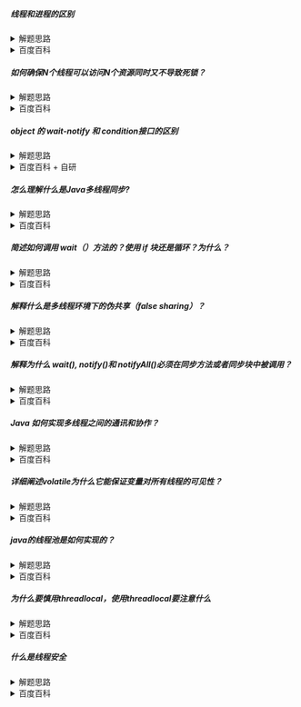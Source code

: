 ##### 线程和进程的区别

<details>
    <summary>
        解题思路
    </summary>
 从各自的存在的意义，实际占用资源的情况 和 特点（独立性、通信等）进行分析
 理论上，线程是进程的子集
</details>
<details>
    <summary>
        百度百科
    </summary><br>
  线程和进程在操作系统中都是为了实现并发执行的一种手段，但它们有以下关键的区别：

* 资源占用：线程是进程的子集，每个线程共享其所属进程的资源，包括代码、数据和系统资源。而进程是独立的，拥有自己的资源，如内存空间、文件描述符等。
* 执行方式：进程是独立执行的，有完整的地址空间和系统资源。线程作为进程的组成部分，多个线程共享进程的资源。
* 开销：进程的创建和销毁需要较大的开销，因为需要分配和回收资源。而线程的创建和销毁的开销相对较小，因为它们共享进程的资源。
* 并发性：由于线程共享进程资源，同一进程的多个线程之间可以直接读写共享内存，执行速度更快，因此并发性高。而进程间通信（IPC）需要通过专门的机制，如管道、消息队列、信号量等，相对较慢。
* 独立性：进程是独立的，一个进程出现问题不会影响其他进程的执行。线程则不同，一个线程的错误可能导致整个进程的崩溃。
* 系统支持：现代操作系统都支持多线程编程，而多进程编程在一些情况下可能不受支持或效率低下。
* 通信和同步：进程间通信（IPC）和同步较为复杂，需要使用专门的机制。线程间通信（inter-thread communication）和同步则较为简单，因为它们共享内存空间。

总的来说，进程和线程在资源占用、执行方式、开销、并发性、独立性、系统支持和通信同步等方面存在显著差异。选择使用哪种方式取决于具体的应用场景和需求。

</details>

##### 如何确保N个线程可以访问N个资源同时又不导致死锁？
<details>
    <summary>
        解题思路
    </summary>
 
* 围绕死锁的形成条件：多线程`交替乱序`同时获取`多把锁`，并且获取锁的方式是`死等`。 
* 例：线程1 先获取锁A，再获取锁B，线程2 先获取锁B，在获取锁A
</details>
<details>
    <summary>
        百度百科
    </summary>

* 资源编号与按顺序访问：对所有资源进行唯一编号，并且线程总是按照升序请求资源。如果线程已持有 ID 为 2 的资源，然后又请求 ID 为 1 的资源，则该线程会被阻塞，直到它释放 ID 为 2 的资源。这种策略可以消除循环等待条件，从而避免死锁。
  * 简单说就是不要同时获取多把锁。顺序访问共享资源
* 超时与重试：为资源请求设置超时时间。如果线程在预定时间内无法获得所需资源，它会释放其已经持有的所有资源，然后等待一段随机时间后重试。这种方式可以打破死锁的四个必要条件之一，从而避免死锁。
* 使用锁层次结构：锁层次结构是一种设计约定，它要求线程按照特定的顺序获取锁，从而避免循环等待。这种方式需要开发者对锁的使用有深入的理解和良好的纪律，但在大型系统中可能难以实现。
  * 按照固定的顺序获取多把锁
* 使用锁管理器：使用一种中央化的锁管理器，如分布式锁服务，这种服务可以在全局范围内对锁的获取进行排序和协调，以避免死锁。
* 减少锁的粒度：通过降低锁的粒度，可以减少线程之间的竞争。比如，使用细粒度的锁，只有需要访问一小部分数据的线程才会被阻塞，其他线程则可以继续执行。
* 使用尝试锁（TryLock）：Java 的 java.util.concurrent.locks 包提供了尝试锁（TryLock）的机制。线程可以使用 tryLock() 方法尝试获取锁，如果成功则立即返回 true，否则立即返回 false。这样，线程可以选择等待或者执行其他任务，从而降低死锁的可能性。
</details>

##### object 的 wait-notify 和 condition接口的区别

<details>
    <summary>
        解题思路
    </summary>
    <br>
    可以从使用上和原理上进行说明
</details>
<details>
    <summary>
        百度百科 + 自研
    </summary>
    
* wait()方法和Condition接口都是用于线程间的同步和协调的工具。
* wait()方法是Object类的成员，搭配synchronized使用
* 而Condition接口提供了一种更细粒度的控制，可以用于实现更复杂的同步需求，搭配lock一起使用
* 受阻塞的线程状态都是waiting，wait是on monitor object，condition 是parking
* notify和signal行为不同
  * notify : 立即恢复等待的线程，然后线程尝试获取锁，所以线程又马上进入锁等待状态 BLOCKED (on object monitor)
  * signal : condition和lock都是在AQS内部实现，parking线程可直接从condition的waiter队列head弹出，追加到lock的waiter队列中
    * 此过程线程未被唤醒，直到lock排队轮到该线程获后，该线程被唤醒同时获取到锁。
    * 这一点上使得signal 优于notify，避免了至少两次无用的线程状态切换。
</details>

##### 怎么理解什么是Java多线程同步?

<details>
    <summary>
        解题思路
    </summary>
    <br>
    同步可以理解为并发控制。就场景和方案说明。
</details>
<details>
    <summary>
        百度百科
    </summary>

* Java多线程同步指的是在多个线程同时访问共享资源时，为了保证数据的一致性和正确性，必须对资源的访问进行协调。这种协调可以通过互斥锁和共享锁来实现。
* 互斥锁可以通过synchronized关键字实现以及lock接口，它能够保证同一时刻只有一个线程能够访问被synchronized保护的资源，从而实现资源的互斥访问。当一个线程获得互斥锁并进入同步代码块时，其他线程将被阻塞，直到该线程释放互斥锁。
* 共享锁可以通过ReentrantReadWriteLock实现。它允许多个线程同时访问共享资源，但在写入数据时只允许一个线程进行。这种锁适用于读操作远多于写操作的场景，可以提高并发性能。
</details>

##### 简述如何调用 wait（）方法的？使用 if 块还是循环？为什么？

<details>
    <summary>
        解题思路
    </summary>

1. 虚假唤醒概念
2. ABA问题
3. 这个问题，其实不用想synchronized的底层问题，其实就是线程唤醒操作不具备原子性，就会引发ABA问题。其实无论wait-notify还是condition接口，都会出现。而解决ABA问题的办法就是循环CAS。
</details>
<details>
    <summary>
        百度百科
    </summary>

* 在Java中，wait()方法被用于使当前线程等待，直到其他线程调用该对象的notify()或notifyAll()方法。调用wait()方法时，需要将其放在synchronized块或方法中，因为wait()方法会释放对象锁，允许其他线程进入synchronized块。
* 通常，为了避免不必要的错误和混淆，我们使用循环来调用wait()方法，而不是简单的if块。原因主要有以下几点：
  * 避免虚假唤醒：在多线程环境中，线程的唤醒不一定因为我们期待的notify()或notifyAll()被调用，也可能是因为其他原因（比如“虚假唤醒”）。因此，使用循环来调用wait()方法并检查预期条件是否满足，可以确保线程在继续执行前满足正确的条件。
  * 确保正确性：使用循环可以让我们更好地控制线程唤醒后的行为。如果只用if块，一旦线程被唤醒，就会立即继续执行。但如果唤醒的时候条件并没有满足我们的预期，那么就可能导致程序出错。
</details>

##### 解释什么是多线程环境下的伪共享（false sharing）？

<details>
    <summary>
        解题思路
    </summary>

* `volatile 关键字`
* 连续的volatile变量不要出现同一段缓冲区中。
</details>
<details>
    <summary>
        百度百科
    </summary>
    <br>
多线程环境下的伪共享（false sharing）是指由于缓存一致性协议的影响，不同线程访问同一缓存行中的不同数据造成的性能下降现象。在多处理器系统中，每个处理器都有自己的局部缓存，当多个线程在不同的处理器上运行时，它们可能会对相同的缓存行进行操作。如果这些线程对变量的修改依赖于相同的缓存行，即使它们操作的是不同的数据，也会出现伪共享问题。
</details>

##### 解释为什么 wait(), notify()和 notifyAll()必须在同步方法或者同步块中被调用？

<details>
    <summary>
        解题思路
    </summary>

      从wait-notify的语义上，wait会释放锁，notify交还锁
      可以从condition的实现进行分析，wait-notify模式的实现，
      1、需要两个保证线程安全的队列，一个存储等待线程，一个存储就绪线程
      2、需要一个锁，保证线程的同步。
      而监视器正好符合这两个要求，所以选择监视器实现wait-notify。而监视器搭配synchronized正好合适。
</details>
<details>
    <summary>
        百度百科
    </summary><br>

* 1、wait的语义：线程释放锁。释放锁必须先获取到锁
* 2、java锁的实现，依赖JVM内置的Monitor监视器。对象被关联到监视器对象上。默认情况下，对象的监视器为空，只有在对象首次被加锁时才初始化。
* 3、wait的实现是让当前线程进入到监视器的等待(阻塞)队列中，为了保证新增的原子性，需要依赖锁。印证：进入wait的线程状态为waiting(on monitor object)
* 4、而notify的实现是把等待队列的线程移动到就绪(排队)队列中。为了保证移动的原子性，所以需要加锁。 印证：被notify的线程状态为blocked(on monitor object)
* 5、monitor关联的两个队列本身属于共享数据，对于共享数据的修改，为了保证线程安全，前置锁刚好解决这个问题。
</details>

##### Java 如何实现多线程之间的通讯和协作？

<details>
    <summary>
        解题思路
    </summary>

        这个问题可以作为整个多线程的导火索。

</details>
<details>
    <summary>
        百度百科
    </summary><br>

1. 等待通知模型
   * 使用 wait() 和 notify() 方法: wait() 和 notify() 方法可用于实现线程间的通信。这些方法必须在 synchronized 块或方法中调用。当一个线程调用对象的 wait() 方法时，它释放对象的锁，让其他线程可以获取该锁并访问该对象。当其他线程调用 notify() 或 notifyAll() 方法时，正在等待的线程将被唤醒。
   * 使用JUC下的Condition接口 
2. 锁机制
   * 使用 synchronized 关键字: synchronized 关键字可以用于方法或代码块，以实现线程间的同步。当一个线程进入 synchronized 代码块时，其他试图进入此代码块的线程将被阻塞，直到第一个线程退出该代码块。这种方式可以用于实现线程间的同步和协作。
   * JUC下的Lock
3. JUC下的工具类
   * CountDownLatch 是一个同步辅助工具，它允许一个或多个线程等待，直到在其他线程执行的一组操作完成。
   * CyclicBarrier 是一个同步辅助工具，它允许一组线程互相等待，直到所有线程都达到某个公共屏障点（Barrier point）。
4. 使用Future接口
   * 构建线程时传入FutureTask而不是Runnable
   * 使用任务编排如：CompletableFuture 和 forkJoin等
5. 使用同步队列: Java 的 java.util.concurrent 包提供了 BlockingQueue 接口，它是一个线程安全的队列，可用于线程间的通信。一个线程可以将任务添加到队列中，而另一个线程可以从队列中取出任务。这种方式可以很方便地实现生产者-消费者模式。
</details>

##### 详细阐述volatile为什么它能保证变量对所有线程的可见性？

<details>
    <summary>
        解题思路
    </summary>

      volatile的原理以及特性：可见性 、 顺序性 以及 不保证原子性
</details>
<details>
    <summary>
        百度百科
    </summary><br>

volatile是Java语言中的一个关键字，它能够确保多线程环境下变量的可见性和顺序性。具体来说，volatile关键字能保证如下两个特性：

* `可见性`：当一个线程修改了一个volatile变量的值，新值对其他线程来说能够立即知道。
* `顺序性`：volatile能够保证指令的执行顺序不被重排。
下面我们详细解释一下这两个特性：
### 可见性
* 在Java中，每个线程都有自己的工作内存，线程之间共享主存。当线程读取变量时，它首先在工作内存中查找该变量的值，如果工作内存中没有该变量的值，那么会从主存中读取。同样地，当线程修改一个变量的值时，它首先会更新工作内存中的值，然后再决定是否把工作内存中的值刷新到主存。
* 在多线程环境下，如果一个线程想要读取另一个线程修改的变量值，那么它必须通过工作内存来读取。然而，如果两个线程都在工作内存中找不到该变量的值，那么它们都会从主存中读取该变量的值。此时，就可能出现一个线程读取到另一个线程已经修改但尚未刷新到主存的变量值的情况，这就是所谓的“脏读”。
* volatile关键字能够禁止这种“脏读”。当一个线程修改了一个volatile变量的值后，它会立即把该变量的值刷新到主存。其他线程在读取该变量时，会直接从主存中读取到最新的值，从而确保了可见性。
### 顺序性
* 在多线程环境下，由于CPU的乱序执行和缓存一致性的问题，指令的执行顺序可能会发生重排。这可能会导致一个线程在另一个线程之前就完成了操作，从而产生不可预知的结果。
* volatile关键字能够防止这种情况发生。当一个线程修改了一个volatile变量后，它会立即把该变量的值刷新到主存。这个操作是一个“store-store”操作，它会强制CPU把该操作之前的所有指令都执行完毕。这样就能够保证指令的执行顺序不被重排，从而保证多线程环境下的正确性。

需要注意的是，虽然volatile能够保证可见性和顺序性，但它并不能保证原子性。也就是说，volatile无法保证复合操作（例如自增或自减等）在多线程环境下的安全性。如果需要保证原子性，那么需要使用其他的同步机制，例如synchronized关键字或者java.util.concurrent.atomic包中的原子类。
</details>

##### java的线程池是如何实现的？

<details>
    <summary>
        解题思路
    </summary>

       类似问题：
       1. 构造函数的参数个数
       2. 线程池中线程的创建和销毁过程
       3. 任务调度的过程
       线程池就那么点东西，主要看怎么组织语言
</details>
<details>
    <summary>
        百度百科
    </summary><br>

Java中的线程池是通过java.util.concurrent包中的ExecutorService接口实现的。ExecutorService接口是Java中线程池的核心，它提供了一组方法来管理线程，包括创建、启动、关闭线程等。

线程池的实现通常包括以下几个步骤：

1. 定义线程池的参数：线程池的大小（核心线程数）、最大线程数、存活时间等。
2. 创建线程池：通过Executors类或直接实现ExecutorService接口来创建线程池。
3. 提交任务：通过execute()或submit()方法将任务提交给线程池。
4. 线程池调度：线程池根据任务的数量和当前线程池的状态来调度任务。如果当前线程数小于核心线程数，则创建一个新的线程执行任务；如果当前线程数已经达到核心线程数，但仍有任务等待执行，则将任务放入等待队列中；如果当前线程数已经超过核心线程数，且等待队列已满，则根据任务优先级和等待时间等因素决定是否创建新的线程。
5. 线程池关闭：通过shutdown()或shutdownNow()方法关闭线程池。关闭后，线程池不再接受新的任务，但会继续执行已提交的任务。
6. 监控线程池：通过ThreadPoolExecutor类提供的监控方法来获取线程池的状态信息，如已提交的任务数、已完成的任务数、核心线程数等。

总的来说，Java中的线程池通过控制线程的数量和状态来优化系统资源的使用，提高程序的性能和响应速度。
</details>

##### 为什么要慎用threadlocal，使用threadlocal要注意什么

<details>
    <summary>
        解题思路
    </summary>

        threadlocal原理

</details>
<details>
    <summary>
        百度百科
    </summary><br>

ThreadLocal被设计用于处理线程局部变量，它能够为每个线程提供独立的变量副本，从而避免多个线程之间共享变量可能引发的问题。然而，过度使用ThreadLocal可能导致内存泄漏问题。这是因为在Java中，每个线程都有自己的堆栈，当线程不再需要时，其堆栈上的所有对象都应该被垃圾回收。然而，ThreadLocal对象是弱引用的，这意味着当线程结束时，ThreadLocal对象可能不会被垃圾回收。这可能会导致内存泄漏问题。

在使用ThreadLocal时，需要注意以下几点：

* 初始化：ThreadLocal应该在静态代码块中进行初始化，以确保每个线程都拥有自己的实例。
* 值的管理：ThreadLocal实例应该被视为不可变的，不应该在多个线程之间共享。每个线程应该只使用自己的实例。
* 内存泄漏问题：如果ThreadLocal实例被存储在Thread对象中，并且线程结束时没有清除这些实例，可能会导致内存泄漏。因此，在使用ThreadLocal时，应该注意在适当的时候清除实例。
* 线程安全问题：虽然ThreadLocal本身是线程安全的，但是在使用ThreadLocal时需要注意避免条件竞争和死锁等问题。
</details>

##### 什么是线程安全

<details>
    <summary>
        解题思路
    </summary>

        

</details>
<details>
    <summary>
        百度百科
    </summary><br>

多个线程访问某个方法时，不管你通过怎样的调用方式或者说这些线程如何交替的执行，我们在主程序中不需要去做任何的同步，这个类的结果行为都是我们设想的正确行为，那么我们就可以说这个类时线程安全的。
</details>
